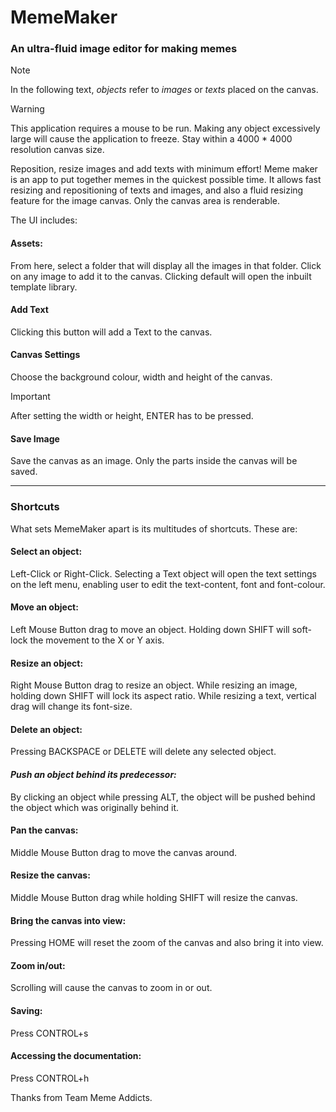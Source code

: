MemeMaker
=========

### An ultra-fluid image editor for making memes

> [!NOTE]
> In the following text, _objects_ refer to _images_ or _texts_ placed on the canvas.  

> [!WARNING]
> This application requires a mouse to be run.
> Making any object excessively large will cause the application to freeze. Stay within a 4000 \* 4000 resolution canvas size.

Reposition, resize images and add texts with minimum effort! Meme maker is an app to put together memes in the quickest possible time. It allows fast resizing and repositioning of texts and images, and also a fluid resizing feature for the image canvas. Only the canvas area is renderable.
  
The UI includes:

#### Assets:

From here, select a folder that will display all the images in that folder. Click on any image to add it to the canvas. Clicking default will open the inbuilt template library.

#### Add Text

Clicking this button will add a Text to the canvas.

#### Canvas Settings

Choose the background colour, width and height of the canvas. 
> [!IMPORTANT]
> After setting the width or height, ENTER has to be pressed.

#### Save Image

Save the canvas as an image. Only the parts inside the canvas will be saved.

* * *

### Shortcuts

What sets MemeMaker apart is its multitudes of shortcuts. These are:

#### Select an object:

Left-Click or Right-Click. Selecting a Text object will open the text settings on the left menu, enabling user to edit the text-content, font and font-colour.

#### Move an object:

Left Mouse Button drag to move an object. Holding down SHIFT will soft-lock the movement to the X or Y axis.

#### Resize an object:

Right Mouse Button drag to resize an object. While resizing an image, holding down SHIFT will lock its aspect ratio. While resizing a text, vertical drag will change its font-size.

#### Delete an object:

Pressing BACKSPACE or DELETE will delete any selected object.

#### _Push an object behind its predecessor:_

By clicking an object while pressing ALT, the object will be pushed behind the object which was originally behind it.

#### Pan the canvas:

Middle Mouse Button drag to move the canvas around.

#### Resize the canvas:

Middle Mouse Button drag while holding SHIFT will resize the canvas.

#### Bring the canvas into view:

Pressing HOME will reset the zoom of the canvas and also bring it into view.

#### Zoom in/out:

Scrolling will cause the canvas to zoom in or out.

#### Saving:

Press CONTROL+s

#### Accessing the documentation:

Press CONTROL+h  
  
Thanks from Team Meme Addicts.
